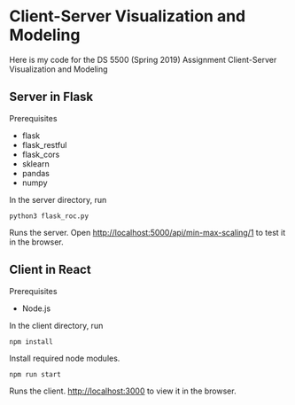 # Client-Server Visualization and Modeling

Here is my code for the DS 5500 (Spring 2019) Assignment Client-Server Visualization and Modeling

## Server in Flask

Prerequisites
* flask
* flask_restful
* flask_cors
* sklearn
* pandas
* numpy


In the server directory, run

```
python3 flask_roc.py
```

Runs the server.
Open [http://localhost:5000/api/min-max-scaling/1](http://localhost:5000/api/min-max-scaling/1) to test it in the browser.

## Client in React

Prerequisites
* Node.js

In the client directory, run

```
npm install
```
Install required node modules.

```
npm run start
```
Runs the client.
[http://localhost:3000](http://localhost:3000) to view it in the browser.
